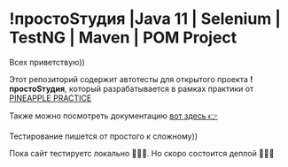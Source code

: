 # !простоSтудия |Java 11 | Selenium | TestNG | Maven | POM Project

Всех приветствую))

Этот репозиторий содержит автотесты для открытого проекта **!простоSтудия**, который
разрабатывается в рамках практики от [PINEAPPLE PRACTICE](https://pnpl.site)

Также можно посмотреть документацию [вот здесь 👉](https://github.com/08AlimDuiL/justeLeStudioDocs)

Тестирование пишется от простого к сложному))

Пока сайт тестируетс локально 🤫🤷‍♀️. Но скоро состоится деплой 💪✊🤩

